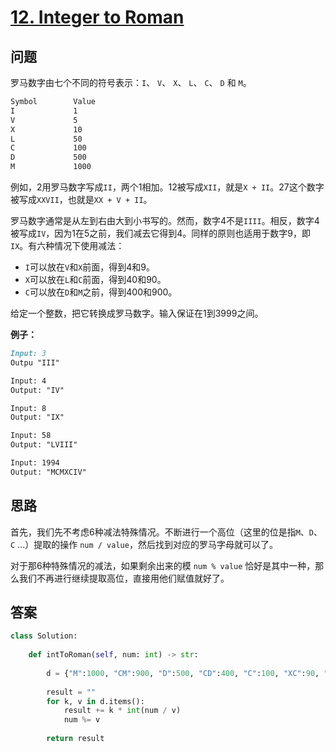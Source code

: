 # [12. Integer to Roman](https://leetcode.com/problems/integer-to-roman/)

## 问题

罗马数字由七个不同的符号表示：`I`、 `V`、 `X`、 `L`、 `C`、 `D` 和 `M`。

```markdown
Symbol        Value
I             1
V             5
X             10
L             50
C             100
D             500
M             1000
```

例如，2用罗马数字写成`II`，两个1相加。12被写成`XII`，就是`X + II`。27这个数字被写成`XXVII`，也就是`XX + V + II`。

罗马数字通常是从左到右由大到小书写的。然而，数字4不是`IIII`。相反，数字4被写成`IV`，因为1在5之前，我们减去它得到4。同样的原则也适用于数字9，即`IX`。有六种情况下使用减法：

- `I`可以放在`V`和`X`前面，得到4和9。
- `X`可以放在`L`和`C`前面，得到40和90。
- `C`可以放在`D`和`M`之前，得到400和900。

给定一个整数，把它转换成罗马数字。输入保证在1到3999之间。

**例子：**

```markdown
Input: 3
Outpu "III"

Input: 4
Output: "IV"

Input: 8
Output: "IX"

Input: 58
Output: "LVIII"

Input: 1994
Output: "MCMXCIV"
```

## 思路

首先，我们先不考虑6种减法特殊情况。不断进行一个高位（这里的位是指`M`、`D`、`C` ...）提取的操作 `num / value`，然后找到对应的罗马字母就可以了。

对于那6种特殊情况的减法，如果剩余出来的模 `num % value` 恰好是其中一种，那么我们不再进行继续提取高位，直接用他们赋值就好了。

## 答案

```python
class Solution:
    
    def intToRoman(self, num: int) -> str:
        
        d = {"M":1000, "CM":900, "D":500, "CD":400, "C":100, "XC":90, "L":50, "XL":40, "X":10, "IX":9, "V":5, "IV":4, "I":1}
        
        result = ""
        for k, v in d.items():
            result += k * int(num / v)
            num %= v
            
        return result
```

